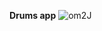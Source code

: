 **Drums app**
![om2J](https://github.com/petrhromadka/30DaysJS/assets/109349500/27e0789f-146f-4b53-9d9e-c2e1ebb0163a)
